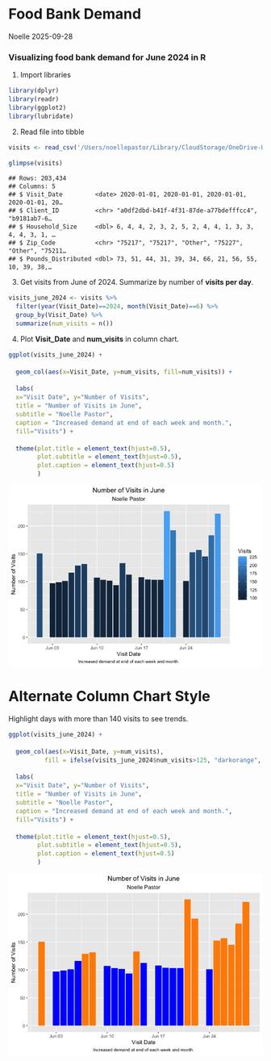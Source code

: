 Food Bank Demand
================
Noelle
2025-09-28

### Visualizing food bank demand for June 2024 in R

  
  
1. Import libraries

``` r
library(dplyr)
library(readr)
library(ggplot2)
library(lubridate)
```

  
  
2. Read file into tibble

``` r
visits <- read_csv('/Users/noellepastor/Library/CloudStorage/OneDrive-UTArlington/2025-2026 Career/SKILLS/Demand Forecasting for Dallas Food Bank/Synthetic_Food_Bank_Visits.csv')
```

``` r
glimpse(visits)
```

    ## Rows: 203,434
    ## Columns: 5
    ## $ Visit_Date         <date> 2020-01-01, 2020-01-01, 2020-01-01, 2020-01-01, 20…
    ## $ Client_ID          <chr> "a0df2dbd-b41f-4f31-87de-a77bdefffcc4", "b9181ab7-6…
    ## $ Household_Size     <dbl> 6, 4, 4, 2, 3, 2, 5, 2, 4, 4, 1, 3, 3, 4, 4, 3, 1, …
    ## $ Zip_Code           <chr> "75217", "75217", "Other", "75227", "Other", "75211…
    ## $ Pounds_Distributed <dbl> 73, 51, 44, 31, 39, 34, 66, 21, 56, 55, 10, 39, 38,…

  
  
3. Get visits from June of 2024. Summarize by number of **visits per
day**.

``` r
visits_june_2024 <- visits %>% 
  filter(year(Visit_Date)==2024, month(Visit_Date)==6) %>% 
  group_by(Visit_Date) %>% 
  summarize(num_visits = n())
```

  
  
4. Plot **Visit_Date** and **num_visits** in column chart.

``` r
ggplot(visits_june_2024) +
  
  geom_col(aes(x=Visit_Date, y=num_visits, fill=num_visits)) +
  
  labs(
  x="Visit Date", y="Number of Visits",
  title = "Number of Visits in June",
  subtitle = "Noelle Pastor",
  caption = "Increased demand at end of each week and month.",
  fill="Visits") +
  
  theme(plot.title = element_text(hjust=0.5),
        plot.subtitle = element_text(hjust=0.5),
        plot.caption = element_text(hjust=0.5)
        ) 
```

![](Visualizing-Synthesized-Demand-Data-in-R_files/figure-gfm/create%20chart-1.png)<!-- -->

# Alternate Column Chart Style

Highlight days with more than 140 visits to see trends.  

``` r
ggplot(visits_june_2024) +
  
  geom_col(aes(x=Visit_Date, y=num_visits),
          fill = ifelse(visits_june_2024$num_visits>125, "darkorange", "blue")) +
  
  labs(
  x="Visit Date", y="Number of Visits",
  title = "Number of Visits in June",
  subtitle = "Noelle Pastor",
  caption = "Increased demand at end of each week and month.",
  fill="Visits") +
  
  theme(plot.title = element_text(hjust=0.5),
        plot.subtitle = element_text(hjust=0.5),
        plot.caption = element_text(hjust=0.5)
        ) 
```

![](Visualizing-Synthesized-Demand-Data-in-R_files/figure-gfm/create%20chart%202-1.png)<!-- -->
